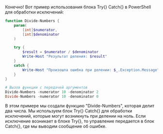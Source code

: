 Конечно! Вот пример использования блока Try{} Catch{} в PowerShell для обработки исключений:

```powershell
function Divide-Numbers {
    param(
        [int]$numerator,
        [int]$denominator
    )

    try {
        $result = $numerator / $denominator
        Write-Host "Результат деления: $result"
    }
    catch {
        Write-Host "Произошла ошибка при делении: $_.Exception.Message"
    }
}

# Вызов функции с передачей аргументов
Divide-Numbers -numerator 10 -denominator 2
Divide-Numbers -numerator 10 -denominator 0
```

В этом примере мы создали функцию "Divide-Numbers", которая делит два числа. Мы используем блок Try{} Catch{} для обработки исключений, которые могут возникнуть при делении на ноль. Если исключение возникает в блоке Try{}, то управление передается в блок Catch{}, где мы выводим сообщение об ошибке.